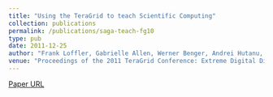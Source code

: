 ```yaml
---
title: "Using the TeraGrid to teach Scientific Computing"
collection: publications
permalink: /publications/saga-teach-fg10
type: pub
date: 2011-12-25
author: "Frank Loffler, Gabrielle Allen, Werner Benger, Andrei Hutanu, Shantenu Jha and Erik Schnetter"
venue: "Proceedings of the 2011 TeraGrid Conference: Extreme Digital Discovery"
---
```


[Paper URL](http://astrocompute.files.wordpress.com/2011/07/using-the-teragrid-to-teach-scientific-computing-1.pdf)
